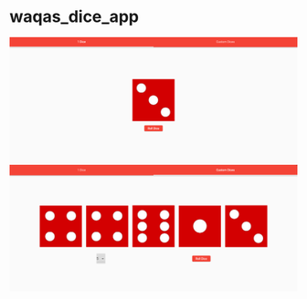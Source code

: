 # waqas_dice_app

<img src="https://github.com/chanivicky658/COUNTER-APP-WAQAS-AFZAL-SP21-BCS-18/blob/main/waqas_dice_app/Screenshort/Dice1.PNG">
<img src="https://github.com/chanivicky658/COUNTER-APP-WAQAS-AFZAL-SP21-BCS-18/blob/main/waqas_dice_app/Screenshort/Dice5.PNG">
